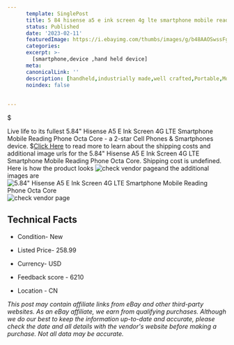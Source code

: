 ```yaml
---
      template: SinglePost
      title: 5 84 hisense a5 e ink screen 4g lte smartphone mobile reading phone octa core
      status: Published
      date: '2023-02-11'
      featuredImage: https://i.ebayimg.com/thumbs/images/g/b48AAOSwssFgneAI/s-l225.jpg
      categories: 
      excerpt: >-
        [smartphone,device ,hand held device]
      meta:
      canonicalLink: ''
      description: [handheld,industrially made,well crafted,Portable,Mobile,Compact,Convenient,Lightweight,Maneuverable,Man-portable,Miniature,Carriable,Hand-held,Light,Holdable,Transportable,Mobile device,Pocket-sized,On-the-go,Wireless,Cordless,Compact size,Convenient size, smartphone,device ,hand held device]
      noindex: false
      
        
---
```

$

Live life to its fullest 5.84" Hisense A5 E Ink Screen 4G LTE Smartphone Mobile Reading Phone Octa Core - a 2-star Cell Phones & Smartphones device.
$[Click Here](https://www.ebay.com/itm/324622345784?hash=item4b94ffe638%3Ag%3Ab48AAOSwssFgneAI&mkevt=1&mkcid=1&mkrid=711-53200-19255-0&campid=%253CePNCampaignId%253E&customid=%253CreferenceId%253E&toolid=10049) to read more to learn about the shipping costs and additional image urls for the 5.84" Hisense A5 E Ink Screen 4G LTE Smartphone Mobile Reading Phone Octa Core. Shipping cost is undefined. Here is how the product looks ![check vendor page](https://i.ebayimg.com/thumbs/images/g/b48AAOSwssFgneAI/s-l225.jpg)and the additional images are![5.84" Hisense A5 E Ink Screen 4G LTE Smartphone Mobile Reading Phone Octa Core](https://i.ebayimg.com/images/g/b48AAOSwssFgneAI/s-l960.jpg)![check vendor page](https://origin-galleryplus.ebayimg.com/ws/web/324622345784_2_0_1/225x225.jpg,https://origin-galleryplus.ebayimg.com/ws/web/324622345784_3_0_1/225x225.jpg,https://origin-galleryplus.ebayimg.com/ws/web/324622345784_4_0_1/225x225.jpg,https://origin-galleryplus.ebayimg.com/ws/web/324622345784_5_0_1/225x225.jpg,https://origin-galleryplus.ebayimg.com/ws/web/324622345784_6_0_1/225x225.jpg,https://origin-galleryplus.ebayimg.com/ws/web/324622345784_7_0_1/225x225.jpg,https://origin-galleryplus.ebayimg.com/ws/web/324622345784_8_0_1/225x225.jpg,https://origin-galleryplus.ebayimg.com/ws/web/324622345784_9_0_1/225x225.jpg,https://origin-galleryplus.ebayimg.com/ws/web/324622345784_10_0_1/225x225.jpg,https://origin-galleryplus.ebayimg.com/ws/web/324622345784_11_0_1/225x225.jpg,https://origin-galleryplus.ebayimg.com/ws/web/324622345784_12_0_1/225x225.jpg)



 ## Technical Facts 



     
      

 - Condition- New 


      

 - Listed Price- 258.99 


      

 - Currency- USD 


      

 - Feedback score - 6210 


      

 - Location - CN 


      
      

 *_This post may contain affiliate links from eBay and other third-party websites. As an eBay affiliate, we earn from qualifying purchases. Although we do our best to keep the information up-to-date and accurate, please check the date and all details with the vendor's website before making a purchase. Not all data may be accurate._*






